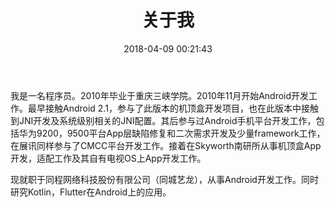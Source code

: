 ﻿---
title: 关于我
date: 2018-04-09 00:21:43
---

我是一名程序员。2010年毕业于重庆三峡学院。2010年11月开始Android开发工作。最早接触Android 2.1，参与了此版本的机顶盒开发项目，也在此版本中接触到JNI开发及系统级别相关的JNI配置。其后参与过Android手机平台开发工作，包括华为9200，9500平台App层缺陷修复和二次需求开发及少量framework工作，在展讯同样参与了CMCC平台开发工作。接着在Skyworth南研所从事机顶盒App开发，适配工作及其自有电视OS上App开发工作。

现就职于同程网络科技股份有限公司（同城艺龙），从事Android开发工作。同时研究Kotlin，Flutter在Android上的应用。

